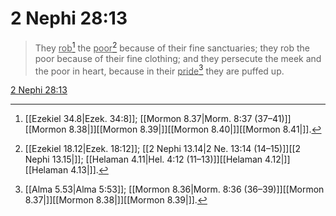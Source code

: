 # 2 Nephi 28:13

> They <u>rob</u>[^a] the <u>poor</u>[^b] because of their fine sanctuaries; they rob the poor because of their fine clothing; and they persecute the meek and the poor in heart, because in their <u>pride</u>[^c] they are puffed up.

[2 Nephi 28:13](https://www.churchofjesuschrist.org/study/scriptures/bofm/2-ne/28?lang=eng&id=p13#p13)


[^a]: [[Ezekiel 34.8|Ezek. 34:8]]; [[Mormon 8.37|Morm. 8:37 (37–41)]][[Mormon 8.38|]][[Mormon 8.39|]][[Mormon 8.40|]][[Mormon 8.41|]].  
[^b]: [[Ezekiel 18.12|Ezek. 18:12]]; [[2 Nephi 13.14|2 Ne. 13:14 (14–15)]][[2 Nephi 13.15|]]; [[Helaman 4.11|Hel. 4:12 (11–13)]][[Helaman 4.12|]][[Helaman 4.13|]].  
[^c]: [[Alma 5.53|Alma 5:53]]; [[Mormon 8.36|Morm. 8:36 (36–39)]][[Mormon 8.37|]][[Mormon 8.38|]][[Mormon 8.39|]].  
